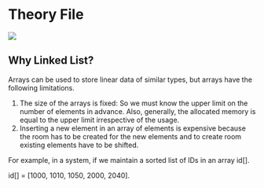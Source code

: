 # Theory File  
![](https://media.geeksforgeeks.org/wp-content/cdn-uploads/gq/2013/03/Linkedlist.png)

## Why Linked List?  

Arrays can be used to store linear data of similar types, but arrays have the following limitations.
1) The size of the arrays is fixed: So we must know the upper limit on the number of elements in advance. Also, generally, the allocated memory is equal to the upper limit irrespective of the usage.
2) Inserting a new element in an array of elements is expensive because the room has to be created for the new elements and to create room existing elements have to be shifted.

For example, in a system, if we maintain a sorted list of IDs in an array id[].  

id[] = [1000, 1010, 1050, 2000, 2040].
